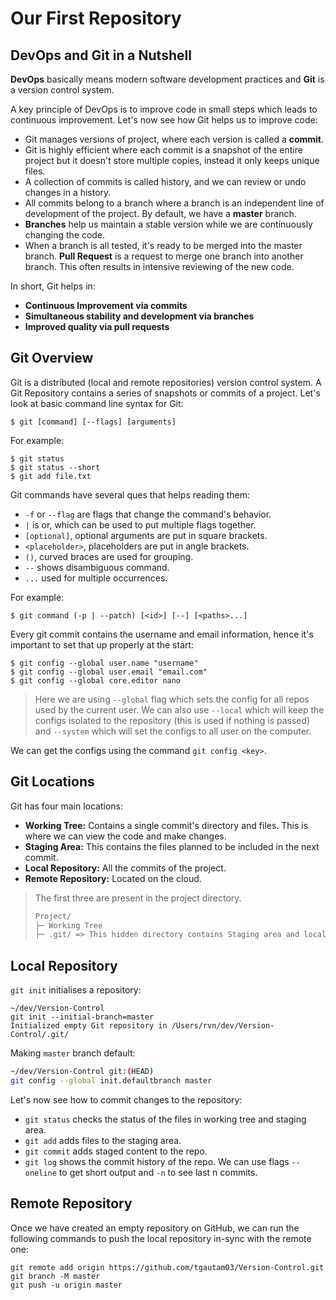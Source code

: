 # Our First Repository

## DevOps and Git in a Nutshell

**DevOps** basically means modern software development practices and **Git** is a version control system. 

A key principle of DevOps is to improve code in small steps which leads to continuous improvement. Let's now see how Git helps us to improve code:

- Git manages versions of project, where each version is called a **commit**.
- Git is highly efficient where each commit is a snapshot of the entire project but it doesn't store multiple copies, instead it only keeps unique files.
- A collection of commits is called history, and we can review or undo changes in a history.
- All commits belong to a branch where a branch is an independent line of development of the project. By default, we have a **master** branch.
- **Branches** help us maintain a stable version while we are continuously changing the code.
- When a branch is all tested, it's ready to be merged into the master branch. **Pull Request** is a request to merge one branch into another branch. This often results in intensive reviewing of the new code.

In short, Git helps in:

- **Continuous Improvement via commits**
- **Simultaneous stability and development via branches**
- **Improved quality via pull requests**

## Git Overview

Git is a distributed (local and remote repositories) version control system. A Git Repository contains a series of snapshots or commits of a project. Let's look at basic command line syntax for Git:

```shell
$ git [command] [--flags] [arguments]
```

For example:

```shell
$ git status
$ git status --short
$ git add file.txt
```

Git commands have several ques that helps reading them:

- `-f` or `--flag` are flags that change the command's behavior.
- `|` is or, which can be used to put multiple flags together.
- `[optional]`, optional arguments are put in square brackets.
- `<placeholder>`, placeholders are put in angle brackets.
- `()`, curved braces are used for grouping.
- `--` shows disambiguous command.
- `...` used for multiple occurrences.

For example:

```shell
$ git command (-p | --patch) [<id>] [--] [<paths>...]
```

Every git commit contains the username and email information, hence it's important to set that up properly at the start:

```shell
$ git config --global user.name "username"
$ git config --global user.email "email.com"
$ git config --global core.editor nano
```

> Here we are using `--global` flag which sets the config for all repos used by the current user. We can also use `--local` which will keep the configs isolated to the repository (this is used if nothing is passed) and `--system` which will set the configs to all user on the computer.

We can get the configs using the command `git config <key>`.

## Git Locations

Git has four main locations:

- **Working Tree:** Contains a single commit's directory and files. This is where we can view the code and make changes.
- **Staging Area:**  This contains the files planned to be included in the next commit. 
- **Local Repository:** All the commits of the project.
- **Remote Repository:** Located on the cloud.

> The first three are present in the project directory.
>
> ```markdown
> Project/
> ├─ Working Tree
> ├─ .git/ => This hidden directory contains Staging area and local repo
> ```

## Local Repository

`git init` initialises a repository:

```shell
~/dev/Version-Control
git init --initial-branch=master
Initialized empty Git repository in /Users/rvn/dev/Version-Control/.git/
```

Making `master` branch default:

```sh
~/dev/Version-Control git:(HEAD)
git config --global init.defaultbranch master
```

Let's now see how to commit changes to the repository:

- `git status` checks the status of the files in working tree and staging area.
- `git add` adds files to the staging area.
- `git commit` adds staged content to the repo.
- `git log` shows the commit history of the repo. We can use flags `--oneline` to get short output and `-n` to see last n commits.

## Remote Repository

Once we have created an empty repository on GitHub, we can run the following commands to push the local repository in-sync with the remote one:

```shell
git remote add origin https://github.com/tgautam03/Version-Control.git
git branch -M master
git push -u origin master
```



